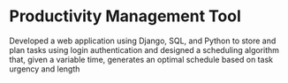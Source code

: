 # Productivity Management Tool


Developed a web application using Django, SQL, and Python to store and plan tasks using login authentication and designed a scheduling algorithm that, given a variable time, generates an optimal schedule based on task urgency and length
